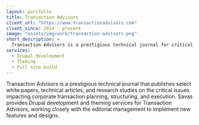 ```yaml
---
layout: portfolio
title: Transaction Advisors
client_url: "https://www.transactionadvisors.com"
client_since: 2014 - present
image: "assets/img/work/transaction-advisors.png"
short_description: >
  Transaction Advisors is a prestigious technical journal for critical issues impacting corporate transactions.
services:
  - Drupal development
  - Theming
  - Full site build
---
```

Transaction Advisors is a prestigious technical journal that publishes select white papers, technical articles, and research studies on the critical issues impacting corporate transaction planning, structuring, and execution. Savas provides Drupal development and theming services for Transaction Advisors, working closely with the editorial management to implement new features and designs.

